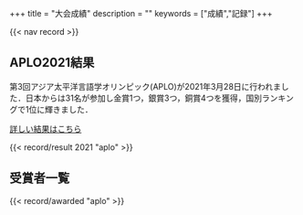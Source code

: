 +++
title = "大会成績"
description = ""
keywords = ["成績","記録"]
+++

{{< nav record >}}

## APLO2021結果

第3回アジア太平洋言語学オリンピック(APLO)が2021年3月28日に行われました．日本からは31名が参加し金賞1つ，銀賞3つ，銅賞4つを獲得，国別ランキングで1位に輝きました．

[詳しい結果はこちら](https://aplo.asia/results/aplo-2021-results/)

{{< record/result 2021 "aplo" >}}

## 受賞者一覧

{{< record/awarded "aplo" >}}
